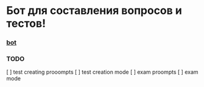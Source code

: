 # Бот для составления вопросов и тестов!
### [bot](https://t.me/testsproject_bot)

### TODO
[ ] test creating prooompts
[ ] test creation mode
[ ] exam proompts
[ ] exam mode

